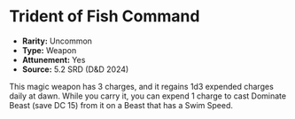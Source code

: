 # Trident of Fish Command

- **Rarity:** Uncommon
- **Type:** Weapon
- **Attunement:** Yes
- **Source:** 5.2 SRD (D&D 2024)

This magic weapon has 3 charges, and it regains 1d3 expended charges daily at dawn. While you carry it, you can expend 1 charge to cast Dominate Beast (save DC 15) from it on a Beast that has a Swim Speed.
